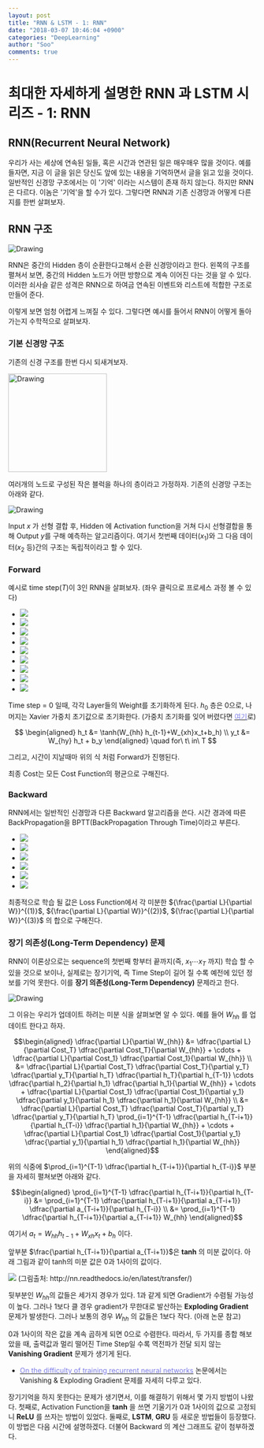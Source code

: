 ```yaml
---
layout: post
title: "RNN & LSTM - 1: RNN"
date: "2018-03-07 10:46:04 +0900"
categories: "DeepLearning"
author: "Soo"
comments: true
---
```

# 최대한 자세하게 설명한 RNN 과 LSTM 시리즈 - 1: RNN

## RNN(Recurrent Neural Network)
우리가 사는 세상에 연속된 일들, 혹은 시간과 연관된 일은 매우매우 많을 것이다. 예를 들자면, 지금 이 글을 읽은 당신도 앞에 있는 내용을 기억하면서 글을 읽고 있을 것이다. 일반적인 신경망 구조에서는 이 '기억' 이라는 시스템이 존재 하지 않는다. 하지만 RNN은 다르다. 이놈은 '기억'을 할 수가 있다. 그렇다면 RNN과 기존 신경망과 어떻게 다른지를 한번 살펴보자.

## RNN 구조
<img src="/assets/ML/rnn/rnn.png" alt="Drawing" style="width=500px"/>

RNN은 중간의 Hidden 층이 순환한다고해서 순환 신경망이라고 한다. 왼쪽의 구조를 펼쳐서 보면, 중간의 Hidden 노드가 어떤 방향으로 계속 이어진 다는 것을 알 수 있다. 이러한 쇠사슬 같은 성격은 RNN으로 하여금 연속된 이벤트와 리스트에 적합한 구조로 만들어 준다.

이렇게 보면 엄청 어렵게 느껴질 수 있다. 그렇다면 예시를 들어서 RNN이 어떻게 돌아가는지 수학적으로 살펴보자.

### 기본 신경망 구조

기존의 신경 구조를 한번 다시 되새겨보자.

<img src="/assets/ML/rnn/stick.png" alt="Drawing" height="200" width="200"/>

여러개의 노드로 구성된 작은 블럭을 하나의 층이라고 가정하자. 기존의 신경망 구조는 아래와 같다.

<img src="/assets/ML/rnn/basic_nn_mnist.png" alt="Drawing"/>

Input $x$ 가 선형 결합 후, Hidden 에 Activation function을 거쳐 다시 선형결합을 통해 Output $y$를 구해 예측하는 알고리즘이다. 여기서 첫번째 데이터($x_1$)와 그 다음 데이터($x_2$ 등)간의 구조는 독립적이라고 할 수 있다.

### Forward
예시로 time step($T$)이 3인 RNN을 살펴보자. (좌우 클릭으로 프로세스 과정 볼 수 있다)

  <ul id="light-slider1">
    <li><img src="/assets/ML/rnn/rnn_0.png"></li>
    <li><img src="/assets/ML/rnn/rnn_1.png"></li>
    <li><img src="/assets/ML/rnn/rnn_2.png"></li>
    <li><img src="/assets/ML/rnn/rnn_3.png"></li>
    <li><img src="/assets/ML/rnn/rnn_4.png"></li>
    <li><img src="/assets/ML/rnn/rnn_5.png"></li>
    <li><img src="/assets/ML/rnn/rnn_6.png"></li>
    <li><img src="/assets/ML/rnn/rnn_7.png"></li>
    <li><img src="/assets/ML/rnn/rnn_8.png"></li>
  </ul>

Time step = 0 일때, 각각 Layer들의 Weight를 초기화하게 된다. $h_0$ 층은 0으로, 나머지는 Xavier 가중치 초기값으로 초기화한다.
(가중치 초기화를 잊어 버렸다면 [<span style="color: #7d7ee8">여기</span>](https://simonjisu.github.io/datascience/2018/01/24/numpywithnn_6.html)로)

$$
\begin{aligned}
h_t &= \tanh(W_{hh} h_{t-1}+W_{xh}x_t+b_h) \\
y_t &= W_{hy} h_t + b_y
\end{aligned}
\quad for\ t\ in\ T
$$

그리고, 시간이 지날때마 위의 식 처럼 Forward가 진행된다.

최종 Cost는 모든 Cost Function의 평균으로 구해진다.

### Backward
RNN에서는 일반적인 신경망과 다른 Backward 알고리즘을 쓴다. 시간 경과에 따른 BackPropagation을 BPTT(BackPropagation Through Time)이라고 부른다.

  <ul id="light-slider2">
    <li><img src="/assets/ML/rnn/rnn_back0.png"></li>
    <li><img src="/assets/ML/rnn/rnn_back1.png"></li>
    <li><img src="/assets/ML/rnn/rnn_back2.png"></li>
    <li><img src="/assets/ML/rnn/rnn_back3.png"></li>
    <li><img src="/assets/ML/rnn/rnn_back4.png"></li>
    <li><img src="/assets/ML/rnn/rnn_back5.png"></li>
  </ul>

최종적으로 학습 될 값은 Loss Function에서 각 미분한 ${\frac{\partial L}{\partial W}}^{(1)}$, ${\frac{\partial L}{\partial W}}^{(2)}$, ${\frac{\partial L}{\partial W}}^{(3)}$ 의 합으로 구해진다.

### 장기 의존성(Long-Term Dependency) 문제
RNN이 이론상으로는 sequence의 첫번째 항부터 끝까지(즉, $x_1 \cdots x_T$ 까지) 학습 할 수 있을 것으로 보이나, 실제로는 장기기억, 즉 Time Step이 길어 질 수록 예전에 있던 정보를 기억 못한다. 이를 **장기 의존성(Long-Term Dependency)** 문제라고 한다.

<img src="/assets/ML/rnn/rnn_bad.png" alt="Drawing"/>

그 이유는 우리가 업데이트 하려는 미분 식을 살펴보면 알 수 있다. 예를 들어 $W_{hh}$ 를 업데이트 한다고 하자.

$$\begin{aligned}
\dfrac{\partial L}{\partial W_{hh}}  
&= \dfrac{\partial L}{\partial Cost_T} \dfrac{\partial Cost_T}{\partial W_{hh}} + \cdots +
\dfrac{\partial L}{\partial Cost_1} \dfrac{\partial Cost_1}{\partial W_{hh}} \\
&= \dfrac{\partial L}{\partial Cost_T} \dfrac{\partial Cost_T}{\partial y_T} \dfrac{\partial y_T}{\partial h_T} \dfrac{\partial h_T}{\partial h_{T-1}}  \cdots \dfrac{\partial h_2}{\partial h_1} \dfrac{\partial h_1}{\partial W_{hh}} +
\cdots + \dfrac{\partial L}{\partial Cost_1} \dfrac{\partial Cost_1}{\partial y_1} \dfrac{\partial y_1}{\partial h_1} \dfrac{\partial h_1}{\partial W_{hh}} \\
&= \dfrac{\partial L}{\partial Cost_T} \dfrac{\partial Cost_T}{\partial y_T} \dfrac{\partial y_T}{\partial h_T} \prod_{i=1}^{T-1} \dfrac{\partial h_{T-i+1}}{\partial h_{T-i}} \dfrac{\partial h_1}{\partial W_{hh}} + \cdots + \dfrac{\partial L}{\partial Cost_1} \dfrac{\partial Cost_1}{\partial y_1} \dfrac{\partial y_1}{\partial h_1} \dfrac{\partial h_1}{\partial W_{hh}}
\end{aligned}$$

위의 식중에 $\prod_{i=1}^{T-1} \dfrac{\partial h_{T-i+1}}{\partial h_{T-i}}$ 부분을 자세히 펼쳐보면 아래와 같다.

$$\begin{aligned}
\prod_{i=1}^{T-1} \dfrac{\partial h_{T-i+1}}{\partial h_{T-i}}
&= \prod_{i=1}^{T-1} \dfrac{\partial h_{T-i+1}}{\partial a_{T-i+1}} \dfrac{\partial a_{T-i+1}}{\partial h_{T-i}} \\
&= \prod_{i=1}^{T-1} \dfrac{\partial h_{T-i+1}}{\partial a_{T-i+1}} W_{hh}
\end{aligned}$$

여기서 $a_t=W_{hh}h_{t-1} + W_{xh}x_t + b_h$ 이다.

앞부분 $\frac{\partial h_{T-i+1}}{\partial a_{T-i+1}}$은 **tanh** 의 미분 값이다. 아래 그림과 같이 tanh의 미분 값은 0과 1사이의 값이다.

<img src="/assets/ML/rnn/tanh.png" style="width=500px">
(그림출처: http://nn.readthedocs.io/en/latest/transfer/)

뒷부분인 $W_{hh}$의 값들은 세가지 경우가 있다. 1과 같게 되면 Gradient가 수렴될 가능성이 높다. 그러나 1보다 클 경우 gradient가 무한대로 발산하는 **Exploding Gradient** 문제가 발생한다. 그러나 보통의 경우 $W_{hh}$ 의 값들은 1보다 작다. (아래 논문 참고)

0과 1사이의 작은 값을 계속 곱하게 되면 0으로 수렴한다. 따라서, 두 가지를 종합 해보았을 때, 출력값과 멀리 떨어진 Time Step일 수록 역전파가 전달 되지 않는 **Vanishing Gradient** 문제가 생기게 된다.

* [<span style="color: #7d7ee8">On the difficulty of training recurrent neural networks</span>](http://proceedings.mlr.press/v28/pascanu13.pdf) 논문에서는 Vanishing & Exploding Gradient 문제를 자세히 다루고 있다.

장기기억을 하지 못한다는 문제가 생기면서, 이를 해결하기 위해서 몇 가지 방법이 나왔다. 첫째로, Activation Function을 **tanh** 을 쓰면 기울기가 0과 1사이의 값으로 고정되니 **ReLU** 를 쓰자는 방법이 있었다. 둘째로, **LSTM**, **GRU** 등 새로운 방법들이 등장했다. 이 방법은 다음 시간에 설명하겠다. 더불어 Backward 의 계산 그래프도 같이 첨부하겠다.
